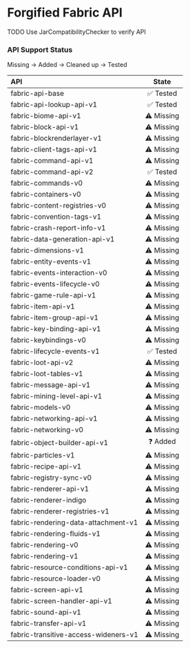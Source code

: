 # Forgified Fabric API

TODO Use JarCompatibilityChecker to verify API

### API Support Status

Missing -> Added -> Cleaned up -> Tested

| API                                  |   State    |
|:-------------------------------------|:----------:|
| fabric-api-base                      |  ✅ Tested  |
| fabric-api-lookup-api-v1             |  ✅ Tested  |
| fabric-biome-api-v1                  | ⚠️ Missing |
| fabric-block-api-v1                  | ⚠️ Missing |
| fabric-blockrenderlayer-v1           | ⚠️ Missing |
| fabric-client-tags-api-v1            | ⚠️ Missing |
| fabric-command-api-v1                | ⚠️ Missing |
| fabric-command-api-v2                |  ✅ Tested  |
| fabric-commands-v0                   | ⚠️ Missing |
| fabric-containers-v0                 | ⚠️ Missing |
| fabric-content-registries-v0         | ⚠️ Missing |
| fabric-convention-tags-v1            | ⚠️ Missing |
| fabric-crash-report-info-v1          | ⚠️ Missing |
| fabric-data-generation-api-v1        | ⚠️ Missing |
| fabric-dimensions-v1                 | ⚠️ Missing |
| fabric-entity-events-v1              | ⚠️ Missing |
| fabric-events-interaction-v0         | ⚠️ Missing |
| fabric-events-lifecycle-v0           | ⚠️ Missing |
| fabric-game-rule-api-v1              | ⚠️ Missing |
| fabric-item-api-v1                   | ⚠️ Missing |
| fabric-item-group-api-v1             | ⚠️ Missing |
| fabric-key-binding-api-v1            | ⚠️ Missing |
| fabric-keybindings-v0                | ⚠️ Missing |
| fabric-lifecycle-events-v1           |  ✅ Tested  |
| fabric-loot-api-v2                   | ⚠️ Missing |
| fabric-loot-tables-v1                | ⚠️ Missing |
| fabric-message-api-v1                | ⚠️ Missing |
| fabric-mining-level-api-v1           | ⚠️ Missing |
| fabric-models-v0                     | ⚠️ Missing |
| fabric-networking-api-v1             | ⚠️ Missing |
| fabric-networking-v0                 | ⚠️ Missing |
| fabric-object-builder-api-v1         |  ❓ Added   |
| fabric-particles-v1                  | ⚠️ Missing |
| fabric-recipe-api-v1                 | ⚠️ Missing |
| fabric-registry-sync-v0              | ⚠️ Missing |
| fabric-renderer-api-v1               | ⚠️ Missing |
| fabric-renderer-indigo               | ⚠️ Missing |
| fabric-renderer-registries-v1        | ⚠️ Missing |
| fabric-rendering-data-attachment-v1  | ⚠️ Missing |
| fabric-rendering-fluids-v1           | ⚠️ Missing |
| fabric-rendering-v0                  | ⚠️ Missing |
| fabric-rendering-v1                  | ⚠️ Missing |
| fabric-resource-conditions-api-v1    | ⚠️ Missing |
| fabric-resource-loader-v0            | ⚠️ Missing |
| fabric-screen-api-v1                 | ⚠️ Missing |
| fabric-screen-handler-api-v1         | ⚠️ Missing |
| fabric-sound-api-v1                  | ⚠️ Missing |
| fabric-transfer-api-v1               | ⚠️ Missing |
| fabric-transitive-access-wideners-v1 | ⚠️ Missing |